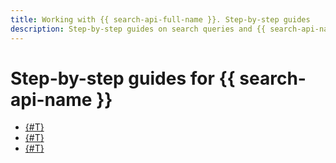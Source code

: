 ```yaml
---
title: Working with {{ search-api-full-name }}. Step-by-step guides
description: Step-by-step guides on search queries and {{ search-api-name }} setup.
---
```


# Step-by-step guides for {{ search-api-name }}

* [{#T}](./web-search-sync.md)
* [{#T}](./web-search.md)
* [{#T}](./v2-mobile.md)